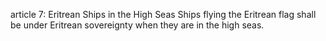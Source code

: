 article 7: Eritrean Ships in the High Seas
Ships flying the Eritrean flag shall be under Eritrean sovereignty when they are in the high seas. 
<ul>
</ul>